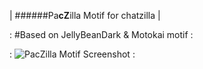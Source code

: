 | ######Pa**cZ**illa Motif for chatzilla |

: #Based on JellyBeanDark & Motokai motif :

: ![PacZilla Motif Screenshot](https://malzo.com/i/2017/10/15/940.png) :

